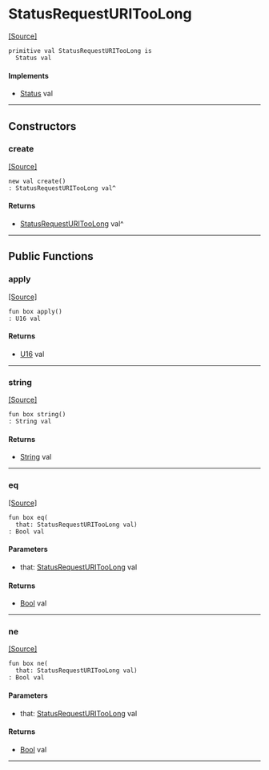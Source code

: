 # StatusRequestURITooLong
<span class="source-link">[[Source]](src/http_server/status.md#L110)</span>
```pony
primitive val StatusRequestURITooLong is
  Status val
```

#### Implements

* [Status](http_server-Status.md) val

---

## Constructors

### create
<span class="source-link">[[Source]](src/http_server/status.md#L110)</span>


```pony
new val create()
: StatusRequestURITooLong val^
```

#### Returns

* [StatusRequestURITooLong](http_server-StatusRequestURITooLong.md) val^

---

## Public Functions

### apply
<span class="source-link">[[Source]](src/http_server/status.md#L111)</span>


```pony
fun box apply()
: U16 val
```

#### Returns

* [U16](builtin-U16.md) val

---

### string
<span class="source-link">[[Source]](src/http_server/status.md#L112)</span>


```pony
fun box string()
: String val
```

#### Returns

* [String](builtin-String.md) val

---

### eq
<span class="source-link">[[Source]](src/http_server/status.md#L111)</span>


```pony
fun box eq(
  that: StatusRequestURITooLong val)
: Bool val
```
#### Parameters

*   that: [StatusRequestURITooLong](http_server-StatusRequestURITooLong.md) val

#### Returns

* [Bool](builtin-Bool.md) val

---

### ne
<span class="source-link">[[Source]](src/http_server/status.md#L111)</span>


```pony
fun box ne(
  that: StatusRequestURITooLong val)
: Bool val
```
#### Parameters

*   that: [StatusRequestURITooLong](http_server-StatusRequestURITooLong.md) val

#### Returns

* [Bool](builtin-Bool.md) val

---

